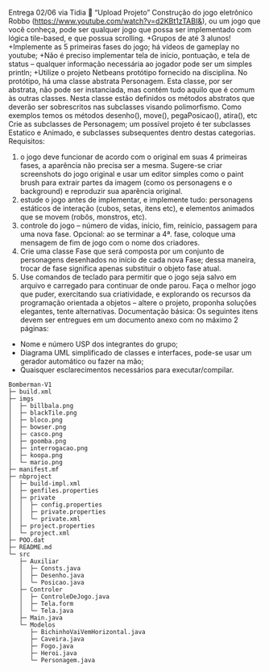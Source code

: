 Entrega 02/06 via Tidia  “Upload Projeto”
Construção do jogo eletrônico Robbo (https://www.youtube.com/watch?v=d2KBt1zTABI&), ou um jogo que você conheça, pode
ser qualquer jogo que possa ser implementado com lógica tile-based, e que possua scrolling.
+Grupos de até 3 alunos!
+Implemente as 5 primeiras fases do jogo; há vídeos de gameplay no youtube;
+Não é preciso implementar tela de início, pontuação, e tela de status – qualquer informação necessária ao jogador pode
ser um simples println;
+Utilize o projeto Netbeans protótipo fornecido na disciplina.
No protótipo, há uma classe abstrata Personagem. Esta classe, por ser abstrata, não pode ser instanciada, mas contém tudo aquilo
que é comum às outras classes. Nesta classe estão definidos os métodos abstratos que deverão ser sobrescritos nas subclasses
visando polimorfismo. Como exemplos temos os métodos desenho(), move(), pegaPosicao(), atira(), etc
Crie as subclasses de Personagem; um possível projeto é ter subclasses Estatico e Animado, e subclasses subsequentes dentro
destas categorias.
Requisitos:
1) o jogo deve funcionar de acordo com o original em suas 4 primeiras fases, a aparência não precisa ser a mesma.
Sugere-se criar screenshots do jogo original e usar um editor simples como o paint brush para extrair partes da imagem (como os
personagens e o background) e reproduzir sua aparência original.
2) estude o jogo antes de implementar, e implemente tudo: personagens estáticos de interação (cubos, setas, itens etc), e elementos
animados que se movem (robôs, monstros, etc).
3) controle do jogo – número de vidas, início, fim, reinício, passagem para uma nova fase.
Opcional: ao se terminar a 4ª. fase, coloque uma mensagem de fim de jogo com o nome dos criadores.
4) Crie uma classe Fase que será composta por um conjunto de personagens desenhados no início de cada nova Fase; dessa
maneira, trocar de fase significa apenas substituir o objeto fase atual.
5) Use comandos de teclado para permitir que o jogo seja salvo em arquivo e carregado para continuar de onde parou.
Faça o melhor jogo que puder, exercitando sua criatividade, e explorando os recursos da programação orientada a objetos – altere
o projeto, proponha soluções elegantes, tente alternativas.
Documentação básica:
Os seguintes itens devem ser entregues em um documento anexo com no máximo 2 páginas:
- Nome e número USP dos integrantes do grupo;
- Diagrama UML simplificado de classes e interfaces, pode-se usar um gerador automático ou fazer na mão;
- Quaisquer esclarecimentos necessários para executar/compilar.

```
Bomberman-V1
├─ build.xml
├─ imgs
│  ├─ billbala.png
│  ├─ blackTile.png
│  ├─ bloco.png
│  ├─ bowser.png
│  ├─ casco.png
│  ├─ goomba.png
│  ├─ interrogacao.png
│  ├─ koopa.png
│  └─ mario.png
├─ manifest.mf
├─ nbproject
│  ├─ build-impl.xml
│  ├─ genfiles.properties
│  ├─ private
│  │  ├─ config.properties
│  │  ├─ private.properties
│  │  └─ private.xml
│  ├─ project.properties
│  └─ project.xml
├─ POO.dat
├─ README.md
└─ src
   ├─ Auxiliar
   │  ├─ Consts.java
   │  ├─ Desenho.java
   │  └─ Posicao.java
   ├─ Controler
   │  ├─ ControleDeJogo.java
   │  ├─ Tela.form
   │  └─ Tela.java
   ├─ Main.java
   └─ Modelos
      ├─ BichinhoVaiVemHorizontal.java
      ├─ Caveira.java
      ├─ Fogo.java
      ├─ Heroi.java
      └─ Personagem.java

```